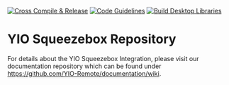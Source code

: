 [![Cross Compile & Release](https://github.com/YIO-Remote/integration.squeezebox/workflows/Cross%20Compile%20&%20Release/badge.svg)](https://github.com/YIO-Remote/integration.squeezebox/actions?query=workflow%3A%22Cross+Compile+%26+Release%22)
[![Code Guidelines](https://github.com/YIO-Remote/integration.squeezebox/workflows/Code%20Guidelines/badge.svg)](https://github.com/YIO-Remote/integration.squeezebox/actions?query=workflow%3A%22Code+Guidelines%22)
[![Build Desktop Libraries](https://github.com/YIO-Remote/integration.squeezebox/workflows/Build%20Desktop%20Libraries/badge.svg)](https://github.com/YIO-Remote/integration.squeezebox/actions?query=workflow%3A%22Build+Desktop+Libraries%22)

# YIO Squeezebox Repository

For details about the YIO Squeezebox Integration, please visit our documentation repository which can be found under  
<https://github.com/YIO-Remote/documentation/wiki>.
